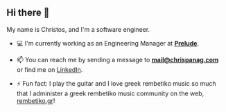 ## Hi there 👋

My name is Christos, and I'm a software engineer. 

- 💻 I'm currently working as an Engineering Manager at [**Prelude**](https://prelude.so).

- 📫  You can reach me by sending a message to **mail@chrispanag.com** or find me on [LinkedIn](https://www.linkedin.com/in/chrispanag/).

- ⚡  Fun fact: I play the guitar and I love greek rembetiko music so much that I administer a greek rembetiko music community on the web, [rembetiko.gr](https://rembetiko.gr)!
